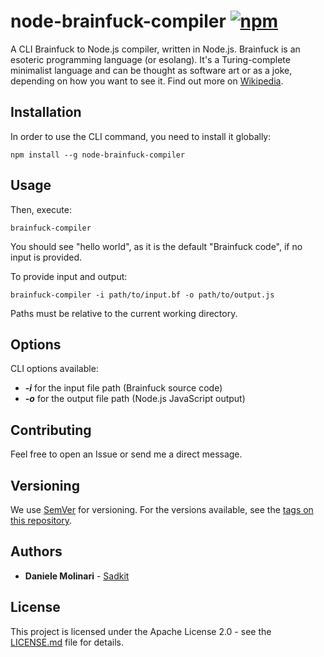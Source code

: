# node-brainfuck-compiler [![npm][npm-image]][npm-url]

[npm-image]: https://img.shields.io/npm/v/node-brainfuck-compiler.svg
[npm-url]: https://www.npmjs.com/package/node-brainfuck-compiler


A CLI Brainfuck to Node.js compiler, written in Node.js. Brainfuck is an esoteric programming language (or esolang). It's a Turing-complete minimalist language and can be thought as software art or as a joke, depending on how you want to see it. Find out more on [Wikipedia](https://en.wikipedia.org/wiki/Brainfuck).

## Installation

In order to use the CLI command, you need to install it globally:

```
npm install --g node-brainfuck-compiler
```

## Usage

Then, execute:

```
brainfuck-compiler
```

You should see "hello world", as it is the default "Brainfuck code", if no input is provided.

To provide input and output:

```
brainfuck-compiler -i path/to/input.bf -o path/to/output.js
```

Paths must be relative to the current working directory.

## Options

CLI options available:
* ***-i*** for the input file path (Brainfuck source code)
* ***-o*** for the output file path (Node.js JavaScript output)

## Contributing

Feel free to open an Issue or send me a direct message.

## Versioning

We use [SemVer](http://semver.org/) for versioning. For the versions available, see the [tags on this repository](https://github.com/Sadkit/node-brainfuck-compiler/tags). 

## Authors

* **Daniele Molinari** - [Sadkit](https://github.com/Sadkit)

## License

This project is licensed under the Apache License 2.0 - see the [LICENSE.md](LICENSE.md) file for details.

